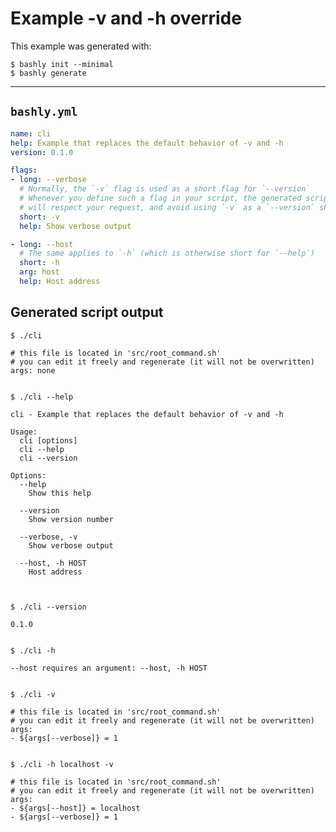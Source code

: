 Example -v and -h override
==================================================

This example was generated with:

    $ bashly init --minimal
    $ bashly generate

-----

## `bashly.yml`

```yaml
name: cli
help: Example that replaces the default behavior of -v and -h
version: 0.1.0

flags:
- long: --verbose
  # Normally, the `-v` flag is used as a short flag for `--version`
  # Whenever you define such a flag in your script, the generated script
  # will respect your request, and avoid using `-v` as a `--version` shortcut.
  short: -v
  help: Show verbose output

- long: --host
  # The same applies to `-h` (which is otherwise short for `--help`)
  short: -h
  arg: host
  help: Host address
```

## Generated script output

```shell
$ ./cli

# this file is located in 'src/root_command.sh'
# you can edit it freely and regenerate (it will not be overwritten)
args: none


$ ./cli --help

cli - Example that replaces the default behavior of -v and -h

Usage:
  cli [options]
  cli --help
  cli --version

Options:
  --help
    Show this help

  --version
    Show version number

  --verbose, -v
    Show verbose output

  --host, -h HOST
    Host address



$ ./cli --version

0.1.0


$ ./cli -h

--host requires an argument: --host, -h HOST


$ ./cli -v

# this file is located in 'src/root_command.sh'
# you can edit it freely and regenerate (it will not be overwritten)
args:
- ${args[--verbose]} = 1


$ ./cli -h localhost -v

# this file is located in 'src/root_command.sh'
# you can edit it freely and regenerate (it will not be overwritten)
args:
- ${args[--host]} = localhost
- ${args[--verbose]} = 1


```



